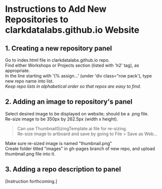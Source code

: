 # Instructions to Add New Repositories to clarkdatalabs.github.io Website

## 1. Creating a new repository panel

Go to index.html file in clarkdatalabs.github.io repo.  
Find either Workshops or Projects section (listed with 'h2' tag), as appropriate.  
In the line starting with '{% assign...' (under 'div class="row pack'), type new repo name into list.   
*Keep repo lists in alphabetical order so that repos are easy to find.*  

## 2. Adding an image to repository's panel  

Select desired image to be displayed on website; should be a .png file.  
Re-size image to be 350px by 262.5px (width x height).    

> Can use ThumbnailSizingTemplate.ai file for re-sizing.   
> Re-size image to artboard and save by going to File > Save as Web... 

Make sure re-sized image is named "thumbnail.png"    
Create folder titled "images" in gh-pages branch of new repo, and upload thumbnail.png file into it.  
      

## 3. Adding a repo description to panel

[Instruction forthcoming.]

